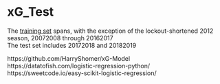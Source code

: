 # xG_Test

The <a href="https://drive.google.com/open?id=1UmjHj11uoGeoWdiNDPRoMBnGsiAcDv8w">training set</a> spans, with the exception of the lockout-shortened 2012 season, 20072008 through 20162017<br>
The test set includes 20172018 and 20182019
<p>
https://github.com/HarryShomer/xG-Model<br>
https://datatofish.com/logistic-regression-python/<br>
https://sweetcode.io/easy-scikit-logistic-regression/<br>
